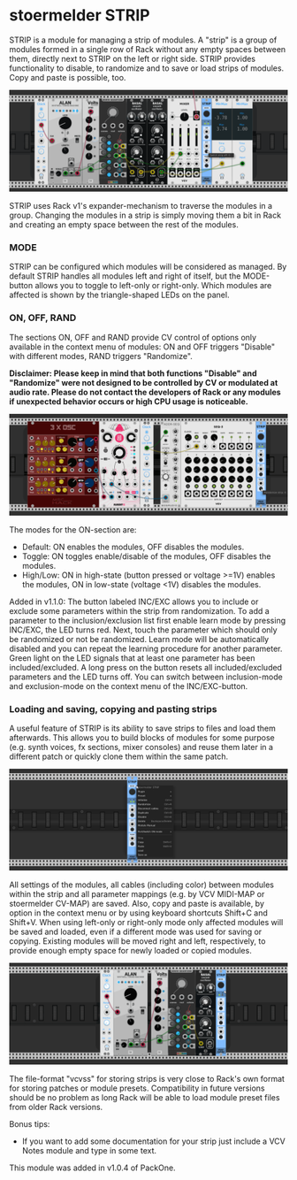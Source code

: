 # stoermelder STRIP

STRIP is a module for managing a strip of modules. A "strip" is a group of modules formed in a single row of Rack without any empty spaces between them, directly next to STRIP on the left or right side. STRIP provides functionality to disable, to randomize and to save or load strips of modules. Copy and paste is possible, too.

![STRIP Intro](./Strip-intro.gif)

STRIP uses Rack v1's expander-mechanism to traverse the modules in a group. Changing the modules in a strip is simply moving them a bit in Rack and creating an empty space between the rest of the modules. 

### MODE

STRIP can be configured which modules will be considered as managed. By default STRIP handles all modules left and right of itself, but the MODE-button allows you to toggle to left-only or right-only. Which modules are affected is shown by the triangle-shaped LEDs on the panel.

### ON, OFF, RAND

The sections ON, OFF and RAND provide CV control of options only available in the context menu of modules: ON and OFF triggers "Disable" with different modes, RAND triggers "Randomize". 

**Disclaimer: Please keep in mind that both functions "Disable" and "Randomize" were not designed to be controlled by CV or modulated at audio rate. Please do not contact the developers of Rack or any modules if unexpected behavior occurs or high CPU usage is noticeable.**

![STRIP RAND](./Strip-rand.gif)

The modes for the ON-section are:

- Default: ON enables the modules, OFF disables the modules.
- Toggle: ON toggles enable/disable of the modules, OFF disables the modules.
- High/Low: ON in high-state (button pressed or voltage >=1V) enables the modules, ON in low-state (voltage <1V) disables the modules.

Added in v1.1.0: The button labeled INC/EXC allows you to include or exclude some parameters within the strip from randomization. To add a parameter to the inclusion/exclusion list first enable learn mode by pressing INC/EXC, the LED turns red. Next, touch the parameter which should only be randomized or not be randomized. Learn mode will be automatically disabled and you can repeat the learning procedure for another parameter. Green light on the LED signals that at least one parameter has been included/excluded. A long press on the button resets all included/excluded parameters and the LED turns off. You can switch between inclusion-mode and exclusion-mode on the context menu of the INC/EXC-button.

### Loading and saving, copying and pasting strips

A useful feature of STRIP is its ability to save strips to files and load them afterwards. This allows you to build blocks of modules for some purpose (e.g. synth voices, fx sections, mixer consoles) and reuse them later in a different patch or quickly clone them within the same patch.

![STRIP context menu](./Strip-context.png)

All settings of the modules, all cables (including color) between modules within the strip and all parameter mappings (e.g. by VCV MIDI-MAP or stoermelder CV-MAP) are saved. Also, copy and paste is available, by option in the context menu or by using keyboard shortcuts Shift+C and Shift+V. When using left-only or right-only mode only affected modules will be saved and loaded, even if a different mode was used for saving or copying. Existing modules will be moved right and left, respectively, to provide enough empty space for newly loaded or copied modules.

![STRIP copy and paste](./Strip-copy.gif)

The file-format "vcvss" for storing strips is very close to Rack's own format for storing patches or module presets. Compatibility in future versions should be no problem as long Rack will be able to load module preset files from older Rack versions.

Bonus tips:

- If you want to add some documentation for your strip just include a VCV Notes module and type in some text.

This module was added in v1.0.4 of PackOne.
